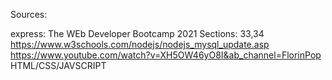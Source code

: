 Sources:

express:
The WEb Developer Bootcamp 2021 Sections: 33,34
https://www.w3schools.com/nodejs/nodejs_mysql_update.asp
https://www.youtube.com/watch?v=XH5OW46yO8I&ab_channel=FlorinPop
HTML/CSS/JAVSCRIPT